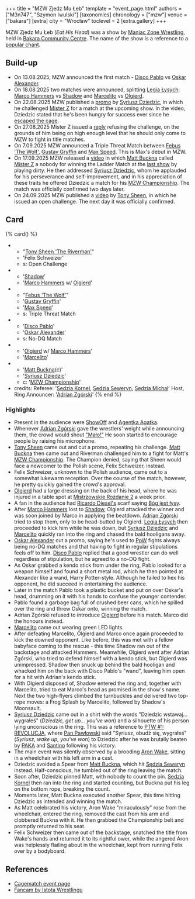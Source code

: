 +++
title = "MZW Zjedz Mu Łeb"
template = "event_page.html"
authors = ["M3n747", "Szymon Iwulski"]
[taxonomies]
chronology = ["mzw"]
venue = ["bakara"]
[extra]
city = "Wrocław"
toclevel = 2
[extra.gallery]
+++

MZW Zjedz Mu Łeb (_Eat His Head_) was a show by [Maniac Zone Wrestling](@/o/mzw.md), held in [Bakara Community Centre](@/v/bakara.md). The name of the show is a reference to a [popular chant](@/a/polish-wrestling-chants.md#calls-to-action).

## Build-up

* On 13.08.2025, MZW announced the first match - [Disco Pablo](@/w/disco-pablo.md) vs [Oskar Alexander](@/w/oskar-alexander.md).
* On 18.08.2025 two matches were announced, splitting [Legia Łysych](@/tt/legia-lysych.md): [Marco Hammers](@/w/marco-hammers.md) vs [Shadow](@/w/shadow.md) and [Marcelito](@/w/marcelito.md) vs [Olgierd](@/w/olgierd.md).
* On 22.08.2025 MZW published a [promo][promo-dziedzic] by [Syriusz Dziedzic](@/w/dziedzic.md), in which he challenged [Mister Z](@/w/mister-z.md) for a match at the upcoming show. In the video, Dziedzic stated that he's been hungry for success ever since he [escaped the cage](@/a/ptw-exits.md).
* On 27.08.2025 Mister Z issued a [reply][promo-z] refusing the challenge, on the grounds of him being on high enough level that he should only come to MZW to fight in title matches.
* On 7.09.2025 MZW announced a Triple Threat Match between [Febus 'The Wolf'](@/w/apollo-anderson.md), [Gustav Gryffin](@/w/gustav-gryffin.md) and [Max Speed](@/w/max-speed.md). This is Max's debut in MZW.
* On 17.09.2025 MZW released a [video][promo-matt] in which [Matt Buckna](@/w/matt-buckna.md) called [Mister Z](@/w/mister-z.md) a nobody for winning the Ladder Match at the [last show](@/e/mzw/2025-06-28-mzw-green-madness.md) by playing dirty. He then addressed [Syriusz Dziedzic](@/w/dziedzic.md), whom he applauded for his perseverance and self-improvement, and in his appreciation of these traits he offered Dziedzic a match for his [MZW Championship](@/c/mzw-championship.md). The match was officially confirmed two days later.
* On 24.09.2025 MZW published a [video][riverman-challenge] by [Tony Sheen](@/w/riverman.md), in which he issued an open challenge. The next day it was officially confirmed.

## Card

{% card() %}
- - "[Tony Sheen 'The Riverman'](@/w/riverman.md)"
  - 'Felix Schweizer'
  - s: Open Challenge
- - '[Shadow](@/w/shadow.md)'
  - '[Marco Hammers](@/w/marco-hammers.md) w/ [Olgierd](@/w/olgierd.md)'
- - "[Febus 'The Wolf'](@/w/apollo-anderson.md)"
  - '[Gustav Gryffin](@/w/gustav-gryffin.md)'
  - '[Max Speed](@/w/max-speed.md)'
  - s: Triple Threat Match
- - '[Disco Pablo](@/w/disco-pablo.md)'
  - '[Oskar Alexander](@/w/oskar-alexander.md)'
  - s: No-DQ Match
- - '[Olgierd](@/w/olgierd.md) w/ [Marco Hammers](@/w/marco-hammers.md)'
  - '[Marcelito](@/w/marcelito.md)'
- - '[Matt Buckna](@/w/matt-buckna.md)(c)'
  - '[Syriusz Dziedzic](@/w/dziedzic.md)'
  - c: '[MZW Championship](@/c/mzw-championship.md)'
- credits:
    Referee: '[Sędzia Kornel](@/w/sedzia-kornel.md), [Sędzia Seweryn](@/w/sedzia-seweryn.md), [Sędzia Michał](@/w/sedzia-michal.md)'
    Host, Ring Announcer: '[Adrian Zgórski](@/w/adrian-zgorski.md)'
{% end %}

### Highlights

* Present in the audience were [ShowOff](@/w/piotr-malecki.md) and [Agentka Agatka](@/w/agentka-agatka.md).
* Whenever [Adrian Zgórski](@/w/adrian-zgorski.md) gave the wrestlers' weight while announcing them, the crowd would shout ["Mało!"](@/a/polish-wrestling-chants.md#intros) He soon started to encourage people by raising his microphone.
* [Tony Sheen](@/w/riverman.md) came out and cut a promo, repeating his challenge. [Matt Buckna](@/w/matt-buckna.md) then came out and Riverman challenged him to a fight for Matt's [MZW Championship](@/c/mzw-championship.md). The Champion denied, saying that Sheen would face a newcomer to the Polish scene, Felix Schweizer, instead.
* Felix Schweizer, unknown to the Polish audience, came out to a somewhat lukewarm reception. Over the course of the match, however, he pretty quickly gained the crowd's approval.
* [Olgierd](@/w/olgierd.md) had a large dressing on the back of his head, where he was injured in a table spot at [Mistrzowskie Rozdanie 2](@/e/ppw/2025-09-20-ppw-mistrzowskie-rozdanie-2.md) a week prior.
* A fan in the audience had [Ricardo Diesel's](@/w/ricardo-diesel.md) scarf saying [Bóg jest łysy](@/a/polish-wrestling-chants.md#wrestler-specific).
* After [Marco Hammers](@/w/marco-hammers.md) lost to [Shadow](@/w/shadow.md), Olgierd attacked the winner and was soon joined by Marco in applying the beatdown. [Adrian Zgórski](@/w/adrian-zgorski.md) tried to stop them, only to be head-butted by Olgierd. [Legia Łysych](@/tt/legia-lysych.md) then proceeded to kick him while he was down, but [Syriusz Dziedzic](@/w/dziedzic.md) and [Marcelito](@/w/marcelito.md) quickly ran into the ring and chased the bald hooligans away.
* [Oskar Alexander](@/w/oskar-alexander.md) cut a promo, saying he's used to [PpW](@/o/ppw.md) fights always being no-DQ matches and that having to fight in regular stipulations feels off to him. [Disco Pablo](@/w/disco-pablo.md) replied that a good wrestler can do well regardless of stipulation, but he agreed to a no-DQ fight.
* As Oskar grabbed a kendo stick from under the ring, Pablo looked for a weapon himself and found a short metal rod, which he then pointed at Alexander like a wand, Harry Potter-style. Although he failed to hex his opponent, he did succeed in entertaining the audience.
* Later in the match Pablo took a plastic bucket and put on over Oskar's head, drumming on it with his hands to confuse the younger contender. 
* Pablo found a garbage bag full of crushed beer cans, which he spilled over the ring and threw Oskar onto, winning the match.
* Adrian Zgórski refused to introduce [Olgierd](@/w/olgierd.md) before his match. Marco did the honours instead.
* [Marcelito](@/w/marcelito.md) came out wearing green LED lights.
* After defeating Marcelito, Olgierd and Marco once again proceeded to kick the downed opponent. Like before, this was met with a fellow babyface coming to the rescue - this time Shadow ran out of the backstage and attacked Hammers. Meanwhile, Olgierd went after Adrian Zgórski, who tried to defend himself with a kendo stick, but Olgierd was unimpressed. Shadow then snuck up behind the bald hooligan and whacked him on the back with Disco Pablo's "wand", leaving him open for a hit with Adrian's kendo stick.
* With Olgierd disposed of, Shadow entered the ring and, together with Marcelito, tried to eat Marco's head as promised in the show's name. Next the two high-flyers climbed the turnbuckles and delivered two top-rope moves: a Frog Splash by Marcelito, followed by Shadow's Moonsault.
* [Syriusz Dziedzic](@/w/dziedzic.md) came out in a shirt with the words "Dziedzic wstawaj... wygrałeś" (_Dziedzic, get up... you've won_) and a silhouette of his person lying unconscious in the ring. This was a reference to [PTW #1: REVOLUCJA](@/e/ptw/2021-10-09-ptw-1-revolucja.md), where [Pan Pawłowski](@/w/pan-pawlowski.md) said "Syriusz, obudź się, wygrałeś" (_Syriusz, wake up, you've won_) to Dziedzic after he was brutally beaten by [PAKA](@/tt/paka.md) and [Santino](@/w/santino.md) following his victory.
* The main event was silently observed by a brooding [Aron Wake](@/w/aron-wake.md), sitting in a wheelchair with his left arm in a cast.
* Dziedzic avoided a Spear from [Matt Buckna](@/w/matt-buckna.md), which hit [Sędzia Seweryn](@/w/sedzia-seweryn.md) instead. Half-conscious, he tumbled out of the ring leaving the match.
* Soon after, Dziedzic pinned Matt, with nobody to count the pin. [Sędzia Kornel](@/w/sedzia-kornel.md) then ran into the ring and started counting, but Buckna put his leg on the bottom rope, breaking the count.
* Moments later, Matt Buckna executed another Spear, this time hitting Dziedzic as intended and winning the match.
* As Matt celebrated his victory, Aron Wake "miraculously" rose from the wheelchair, entered the ring, removed the cast from his arm and clobbered Buckna with it. He then grabbed the Championship belt and promptly returned to his seat.
* Felix Schweizer then came out of the backstage, snatched the title from Wake's hands and returned it to its rightful ower, while the angered Aron was helplessly flailing about in the wheelchair, kept from running Felix over by a bodyboard.

## References

* [Cagematch event page](https://www.cagematch.net/?id=1&nr=431688)
* [Fancam by Istota Wrestlingu](https://www.youtube.com/watch?v=XDET0mzLEoc)

[promo-dziedzic]: https://www.facebook.com/reel/1952443468659232/
[promo-z]: https://www.facebook.com/reel/2210556449383947/
[promo-matt]: https://www.facebook.com/ManiacZoneWrestling/videos/655104714312240
[riverman-challenge]: https://www.facebook.com/watch/?v=1115122563935121
